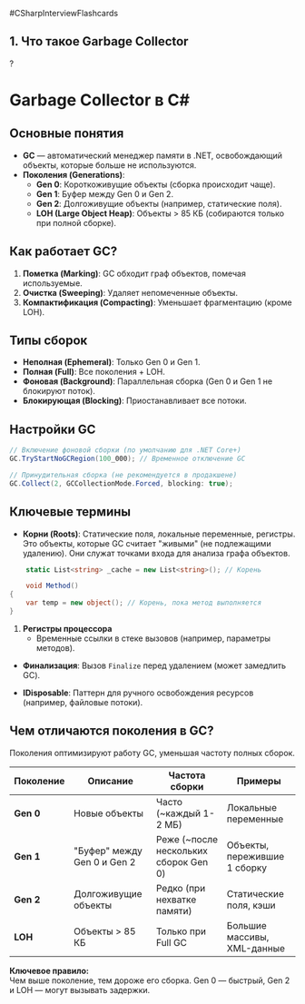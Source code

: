#CSharpInterviewFlashcards

## 1. Что такое Garbage Collector
?
# Garbage Collector в C#

## Основные понятия
- **GC** — автоматический менеджер памяти в .NET, освобождающий объекты, которые больше не используются.
- **Поколения (Generations)**:
  - **Gen 0**: Короткоживущие объекты (сборка происходит чаще).
  - **Gen 1**: Буфер между Gen 0 и Gen 2.
  - **Gen 2**: Долгоживущие объекты (например, статические поля).
  - **LOH (Large Object Heap)**: Объекты > 85 КБ (собираются только при полной сборке).

## Как работает GC?
1. **Пометка (Marking)**: GC обходит граф объектов, помечая используемые.
2. **Очистка (Sweeping)**: Удаляет непомеченные объекты.
3. **Компактификация (Compacting)**: Уменьшает фрагментацию (кроме LOH).

## Типы сборок
- **Неполная (Ephemeral)**: Только Gen 0 и Gen 1.
- **Полная (Full)**: Все поколения + LOH.
- **Фоновая (Background)**: Параллельная сборка (Gen 0 и Gen 1 не блокируют поток).
- **Блокирующая (Blocking)**: Приостанавливает все потоки.

## Настройки GC
```csharp
// Включение фоновой сборки (по умолчанию для .NET Core+)
GC.TryStartNoGCRegion(100_000); // Временное отключение GC

// Принудительная сборка (не рекомендуется в продакшене)
GC.Collect(2, GCCollectionMode.Forced, blocking: true);
```
## Ключевые термины

- **Корни (Roots)**: Статические поля, локальные переменные, регистры.
    Это объекты, которые GC считает "живыми" (не подлежащими удалению). Они служат точками входа для анализа графа объектов.
```csharp
	static List<string> _cache = new List<string>(); // Корень

	void Method() 
{
    var temp = new object(); // Корень, пока метод выполняется
}

```

1. **Регистры процессора**
	- Временные ссылки в стеке вызовов (например, параметры методов).


- **Финализация**: Вызов `Finalize` перед удалением (может замедлить GC).
    
- **IDisposable**: Паттерн для ручного освобождения ресурсов (например, файловые потоки).


## **Чем отличаются поколения в GC?**

Поколения оптимизируют работу GC, уменьшая частоту полных сборок.

| Поколение | Описание                    | Частота сборки                        | Примеры                      |
| --------- | --------------------------- | ------------------------------------- | ---------------------------- |
| **Gen 0** | Новые объекты               | Часто (~каждый 1-2 МБ)                | Локальные переменные         |
| **Gen 1** | "Буфер" между Gen 0 и Gen 2 | Реже (~после нескольких сборок Gen 0) | Объекты, пережившие 1 сборку |
| **Gen 2** | Долгоживущие объекты        | Редко (при нехватке памяти)           | Статические поля, кэши       |
| **LOH**   | Объекты > 85 КБ             | Только при Full GC                    | Большие массивы, XML-данные  |

**Ключевое правило:**  
Чем выше поколение, тем дороже его сборка. Gen 0 — быстрый, Gen 2 и LOH — могут вызывать задержки.






